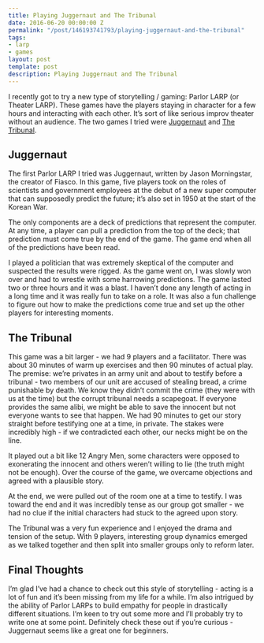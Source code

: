 ```yaml
---
title: Playing Juggernaut and The Tribunal
date: 2016-06-20 00:00:00 Z
permalink: "/post/146193741793/playing-juggernaut-and-the-tribunal"
tags:
- larp
- games
layout: post
template: post
description: Playing Juggernaut and The Tribunal
---
```


<p>I recently got to try a new type of storytelling / gaming: Parlor LARP (or Theater LARP). These games have the players staying in character for a few hours and interacting with each other. It’s sort of like serious improv theater without an audience. The two games I tried were <a href="http://bullypulpitgames.com/games/juggernaut/">Juggernaut</a> and <a href="https://nordiclarp.org/wiki/The_Tribunal">The Tribunal</a>.</p><h2>Juggernaut</h2><p>The first Parlor LARP I tried was Juggernaut, written by Jason Morningstar, the creator of Fiasco. In this game, five players took on the roles of scientists and government employees at the debut of a new super computer that can supposedly predict the future; it’s also set in 1950 at the start of the Korean War.</p><p>The only components are a deck of predictions that represent the computer. At any time, a player can pull a prediction from the top of the deck; that prediction must come true by the end of the game. The game end when all of the predictions have been read.</p><p>I played a politician that was extremely skeptical of the computer and suspected the results were rigged. As the game went on, I was slowly won over and had to wrestle with some harrowing predictions. The game lasted two or three hours and it was a blast. I haven’t done any length of acting in a long time and it was really fun to take on a role. It was also a fun challenge to figure out how to make the predictions come true and set up the other players for interesting moments.</p><h2>The Tribunal</h2><p>This game was a bit larger - we had 9 players and a facilitator. There was about 30 minutes of warm up exercises and then 90 minutes of actual play. The premise: we’re privates in an army unit and about to testify before a tribunal - two members of our unit are accused of stealing bread, a crime punishable by death. We know they didn’t commit the crime (they were with us at the time) but the corrupt tribunal needs a scapegoat. If everyone provides the same alibi, we might be able to save the innocent but not everyone wants to see that happen. We had 90 minutes to get our story straight before testifying one at a time, in private.&nbsp;The stakes were incredibly high - if we contradicted each other, our necks might be on the line.</p><p>It played out a bit like 12 Angry Men, some characters were opposed to exonerating the innocent and others weren’t willing to lie (the truth might not be enough). Over the course of the game, we overcame objections and agreed with a plausible story.</p><p>At the end, we were pulled out of the room one at a time to testify. I was toward the end and it was incredibly tense as our group got smaller - we had no clue if the initial characters had stuck to the agreed upon story.</p><p>The Tribunal was a very fun experience and I enjoyed the drama and tension of the setup. With 9 players, interesting group dynamics emerged as we talked together and then split into smaller groups only to reform later.</p><h2>Final Thoughts</h2><p>I’m glad I’ve had a chance to check out this style of storytelling - acting is a lot of fun and it’s been missing from my life for a while. I’m also intrigued by the ability of Parlor LARPs to build empathy for people in drastically different situations. I’m keen to try out some more and I’ll probably try to write one at some point. Definitely check these out if you’re curious - Juggernaut seems like a great one for beginners.</p>